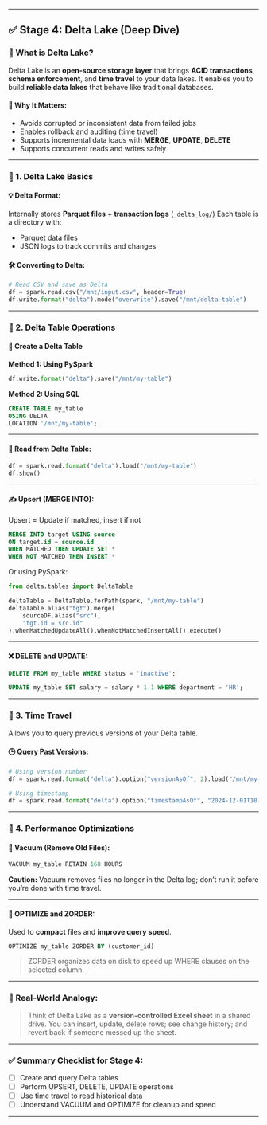 
---

## ✅ Stage 4: Delta Lake (Deep Dive)

### 🔹 What is Delta Lake?

Delta Lake is an **open-source storage layer** that brings **ACID transactions**, **schema enforcement**, and **time travel** to your data lakes. It enables you to build **reliable data lakes** that behave like traditional databases.

#### 🚀 Why It Matters:

* Avoids corrupted or inconsistent data from failed jobs
* Enables rollback and auditing (time travel)
* Supports incremental data loads with **MERGE**, **UPDATE**, **DELETE**
* Supports concurrent reads and writes safely

---

### 🔹 1. Delta Lake Basics

#### 💡 Delta Format:

Internally stores **Parquet files** + **transaction logs** (`_delta_log/`)
Each table is a directory with:

* Parquet data files
* JSON logs to track commits and changes

#### 🛠️ Converting to Delta:

```python
# Read CSV and save as Delta
df = spark.read.csv("/mnt/input.csv", header=True)
df.write.format("delta").mode("overwrite").save("/mnt/delta-table")
```

---

### 🔹 2. Delta Table Operations

#### 📗 Create a Delta Table

**Method 1: Using PySpark**

```python
df.write.format("delta").save("/mnt/my-table")
```

**Method 2: Using SQL**

```sql
CREATE TABLE my_table
USING DELTA
LOCATION '/mnt/my-table';
```

---

#### 📘 Read from Delta Table:

```python
df = spark.read.format("delta").load("/mnt/my-table")
df.show()
```

---

#### ✍️ Upsert (MERGE INTO):

Upsert = Update if matched, insert if not

```sql
MERGE INTO target USING source
ON target.id = source.id
WHEN MATCHED THEN UPDATE SET *
WHEN NOT MATCHED THEN INSERT *
```

Or using PySpark:

```python
from delta.tables import DeltaTable

deltaTable = DeltaTable.forPath(spark, "/mnt/my-table")
deltaTable.alias("tgt").merge(
    sourceDF.alias("src"),
    "tgt.id = src.id"
).whenMatchedUpdateAll().whenNotMatchedInsertAll().execute()
```

---

#### ❌ DELETE and UPDATE:

```sql
DELETE FROM my_table WHERE status = 'inactive';

UPDATE my_table SET salary = salary * 1.1 WHERE department = 'HR';
```

---

### 🔹 3. Time Travel

Allows you to query previous versions of your Delta table.

#### 🕒 Query Past Versions:

```python
# Using version number
df = spark.read.format("delta").option("versionAsOf", 2).load("/mnt/my-table")

# Using timestamp
df = spark.read.format("delta").option("timestampAsOf", "2024-12-01T10:00:00").load("/mnt/my-table")
```

---

### 🔹 4. Performance Optimizations

#### 🧹 Vacuum (Remove Old Files):

```sql
VACUUM my_table RETAIN 168 HOURS
```

**Caution:** Vacuum removes files no longer in the Delta log; don’t run it before you’re done with time travel.

---

#### 🚀 OPTIMIZE and ZORDER:

Used to **compact** files and **improve query speed**.

```sql
OPTIMIZE my_table ZORDER BY (customer_id)
```

> ZORDER organizes data on disk to speed up WHERE clauses on the selected column.

---

### 🧠 Real-World Analogy:

> Think of Delta Lake as a **version-controlled Excel sheet** in a shared drive. You can insert, update, delete rows; see change history; and revert back if someone messed up the sheet.

---

### ✅ Summary Checklist for Stage 4:

* [ ] Create and query Delta tables
* [ ] Perform UPSERT, DELETE, UPDATE operations
* [ ] Use time travel to read historical data
* [ ] Understand VACUUM and OPTIMIZE for cleanup and speed

---



